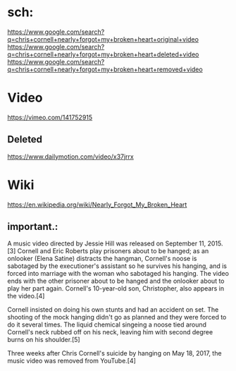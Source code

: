 # sch:
https://www.google.com/search?q=chris+cornell+nearly+forgot+my+broken+heart+original+video
https://www.google.com/search?q=chris+cornell+nearly+forgot+my+broken+heart+deleted+video
https://www.google.com/search?q=chris+cornell+nearly+forgot+my+broken+heart+removed+video

# Video
https://vimeo.com/141752915

## Deleted
https://www.dailymotion.com/video/x37jrrx

# Wiki
https://en.wikipedia.org/wiki/Nearly_Forgot_My_Broken_Heart

## important.:
A music video directed by Jessie Hill was released on September 11, 2015.[3] Cornell and Eric Roberts play prisoners about to be hanged; as an onlooker (Elena Satine) distracts the hangman, Cornell's noose is sabotaged by the executioner's assistant so he survives his hanging, and is forced into marriage with the woman who sabotaged his hanging. The video ends with the other prisoner about to be hanged and the onlooker about to play her part again. Cornell's 10-year-old son, Christopher, also appears in the video.[4]

Cornell insisted on doing his own stunts and had an accident on set. The shooting of the mock hanging didn't go as planned and they were forced to do it several times. The liquid chemical singeing a noose tied around Cornell's neck rubbed off on his neck, leaving him with second degree burns on his shoulder.[5]

Three weeks after Chris Cornell's suicide by hanging on May 18, 2017, the music video was removed from YouTube.[4]
